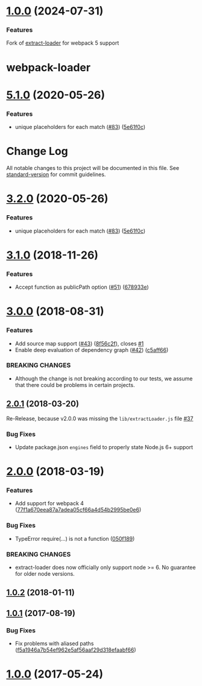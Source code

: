 # [1.0.0](https://github.com/jpradelle/extract-loader/tag/v1.0.0) (2024-07-31)

### Features

Fork of [extract-loader](https://github.com/peerigon/extract-loader) for webpack 5 support

# webpack-loader

# [5.1.0](https://github.com/peerigon/extract-loader/compare/v5.0.1...v5.1.0) (2020-05-26)


### Features

* unique placeholders for each match ([#83](https://github.com/peerigon/extract-loader/issues/83)) ([5e61f0c](https://github.com/peerigon/extract-loader/commit/5e61f0c345763d18d3f1be3622cabc86dac8077d))

# Change Log

All notable changes to this project will be documented in this file. See [standard-version](https://github.com/conventional-changelog/standard-version) for commit guidelines.

<a name="3.2.0"></a>
# [3.2.0](https://github.com/peerigon/extract-loader/compare/v5.0.1...v3.2.0) (2020-05-26)


### Features

* unique placeholders for each match ([#83](https://github.com/peerigon/extract-loader/issues/83)) ([5e61f0c](https://github.com/peerigon/extract-loader/commit/5e61f0c))



<a name="3.1.0"></a>
# [3.1.0](https://github.com/peerigon/extract-loader/compare/v3.0.0...v3.1.0) (2018-11-26)


### Features

* Accept function as publicPath option ([#51](https://github.com/peerigon/extract-loader/issues/51)) ([678933e](https://github.com/peerigon/extract-loader/commit/678933e))



<a name="3.0.0"></a>
# [3.0.0](https://github.com/peerigon/extract-loader/compare/v2.0.1...v3.0.0) (2018-08-31)


### Features

* Add source map support ([#43](https://github.com/peerigon/extract-loader/issues/43)) ([8f56c2f](https://github.com/peerigon/extract-loader/commit/8f56c2f)), closes [#1](https://github.com/peerigon/extract-loader/issues/1)
* Enable deep evaluation of dependency graph ([#42](https://github.com/peerigon/extract-loader/issues/42)) ([c5aff66](https://github.com/peerigon/extract-loader/commit/c5aff66))


### BREAKING CHANGES

* Although the change is not breaking according to our tests, we assume that there could be problems in certain projects.



<a name="2.0.1"></a>
## [2.0.1](https://github.com/peerigon/extract-loader/compare/v2.0.0...v2.0.1) (2018-03-20)

Re-Release, because v2.0.0 was missing the `lib/extractLoader.js` file [#37](https://github.com/peerigon/extract-loader/issues/37)

### Bug Fixes
*   Update package.json `engines` field to properly state Node.js 6+ support

<a name="2.0.0"></a>

# [2.0.0](https://github.com/peerigon/extract-loader/compare/v1.0.2...v2.0.0) (2018-03-19)

### Features

*   Add support for webpack 4 ([77f1a670eea87a7adea05cf66a4d54b2995be0e6](https://github.com/peerigon/extract-loader/commit/77f1a670eea87a7adea05cf66a4d54b2995be0e6))

### Bug Fixes

*   TypeError require(...) is not a function ([050f189](https://github.com/peerigon/extract-loader/commit/050f189))

### BREAKING CHANGES

*   extract-loader does now officially only support node >= 6. No guarantee for older node versions.

<a name="1.0.2"></a>

## [1.0.2](https://github.com/peerigon/extract-loader/compare/v1.0.1...v1.0.2) (2018-01-11)

<a name="1.0.1"></a>

## [1.0.1](https://github.com/peerigon/extract-loader/compare/v1.0.0...v1.0.1) (2017-08-19)

### Bug Fixes

*   Fix problems with aliased paths ([f5a1946a7b54ef962e5af56aaf29d318efaabf66](https://github.com/peerigon/extract-loader/commit/f5a1946a7b54ef962e5af56aaf29d318efaabf66))

<a name="1.0.0"></a>

# [1.0.0](https://github.com/peerigon/extract-loader/compare/v0.1.0...v1.0.0) (2017-05-24)
